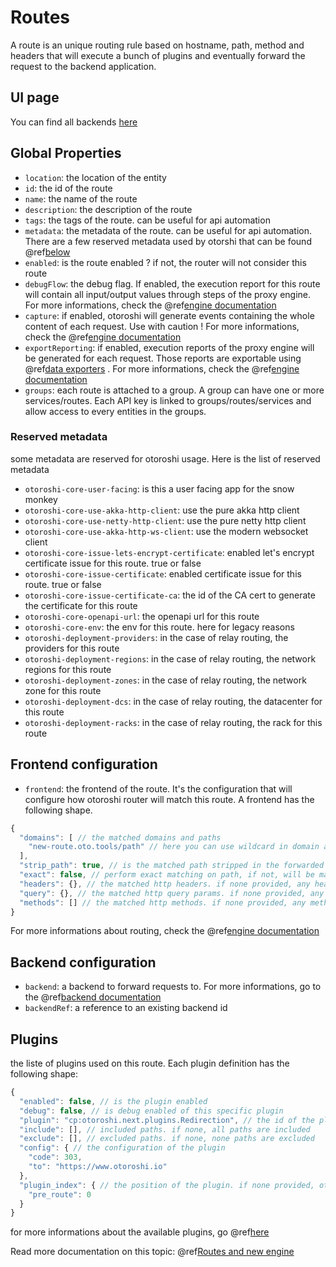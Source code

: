# Routes

A route is an unique routing rule based on hostname, path, method and headers that will execute a bunch of plugins and eventually forward the request to the backend application.

## UI page

You can find all backends [here](http://otoroshi.oto.tools:8080/bo/dashboard/backend)

## Global Properties

* `location`: the location of the entity
* `id`: the id of the route
* `name`: the name of the route
* `description`: the description of the route
* `tags`: the tags of the route. can be useful for api automation
* `metadata`: the metadata of the route. can be useful for api automation. There are a few reserved metadata used by otorshi that can be found @ref[below](./routes.md#reserved-metadata)
* `enabled`: is the route enabled ? if not, the router will not consider this route
* `debugFlow`: the debug flag. If enabled, the execution report for this route will contain all input/output values through steps of the proxy engine. For more informations, check the @ref[engine documentation](../topics/engine.md#reporting)
* `capture`: if enabled, otoroshi will generate events containing the whole content of each request. Use with caution ! For more informations, check the @ref[engine documentation](../topics/engine.md#http-traffic-capture)
* `exportReporting`: if enabled, execution reports of the proxy engine will be generated for each request. Those reports are exportable using @ref[data exporters](./data-exporters.md) . For more informations, check the @ref[engine documentation](../topics/engine.md#reporting)
* `groups`: each route is attached to a group. A group can have one or more services/routes. Each API key is linked to groups/routes/services and allow access to every entities in the groups.

### Reserved metadata

some metadata are reserved for otoroshi usage. Here is the list of reserved metadata

* `otoroshi-core-user-facing`: is this a user facing app for the snow monkey
* `otoroshi-core-use-akka-http-client`: use the pure akka http client
* `otoroshi-core-use-netty-http-client`: use the pure netty http client
* `otoroshi-core-use-akka-http-ws-client`: use the modern websocket client
* `otoroshi-core-issue-lets-encrypt-certificate`: enabled let's encrypt certificate issue for this route. true or false
* `otoroshi-core-issue-certificate`: enabled certificate issue for this route. true or false
* `otoroshi-core-issue-certificate-ca`: the id of the CA cert to generate the certificate for this route
* `otoroshi-core-openapi-url`: the openapi url for this route
* `otoroshi-core-env`: the env for this route. here for legacy reasons
* `otoroshi-deployment-providers`: in the case of relay routing, the providers for this route
* `otoroshi-deployment-regions`: in the case of relay routing, the network regions for this route
* `otoroshi-deployment-zones`: in the case of relay routing, the network zone for this route 
* `otoroshi-deployment-dcs`: in the case of relay routing, the datacenter for this route 
* `otoroshi-deployment-racks`: in the case of relay routing, the  rack for this route 

## Frontend configuration

* `frontend`: the frontend of the route. It's the configuration that will configure how otoroshi router will match this route. A frontend has the following shape. 

```javascript
{
  "domains": [ // the matched domains and paths
    "new-route.oto.tools/path" // here you can use wildcard in domain and path, also you can use named path params
  ],
  "strip_path": true, // is the matched path stripped in the forwarded request
  "exact": false, // perform exact matching on path, if not, will be matched on /path*
  "headers": {}, // the matched http headers. if none provided, any header will be matched
  "query": {}, // the matched http query params. if none provided, any query params will be matched
  "methods": [] // the matched http methods. if none provided, any method will be matched
}
```

For more informations about routing, check the @ref[engine documentation](../topics/engine.md#routing)

## Backend configuration

* `backend`: a backend to forward requests to. For more informations, go to the @ref[backend documentation](./backends.md)
* `backendRef`: a reference to an existing backend id

## Plugins

the liste of plugins used on this route. Each plugin definition has the following shape:

```javascript
{
  "enabled": false, // is the plugin enabled
  "debug": false, // is debug enabled of this specific plugin
  "plugin": "cp:otoroshi.next.plugins.Redirection", // the id of the plugin
  "include": [], // included paths. if none, all paths are included
  "exclude": [], // excluded paths. if none, none paths are excluded
  "config": { // the configuration of the plugin
    "code": 303,
    "to": "https://www.otoroshi.io"
  },
  "plugin_index": { // the position of the plugin. if none provided, otoroshi will use the order in the plugin array
    "pre_route": 0
  }
}
```

for more informations about the available plugins, go @ref[here](../plugins/built-in-plugins.md)

Read more documentation on this topic: @ref[Routes and new engine](../topics/engine.md)
